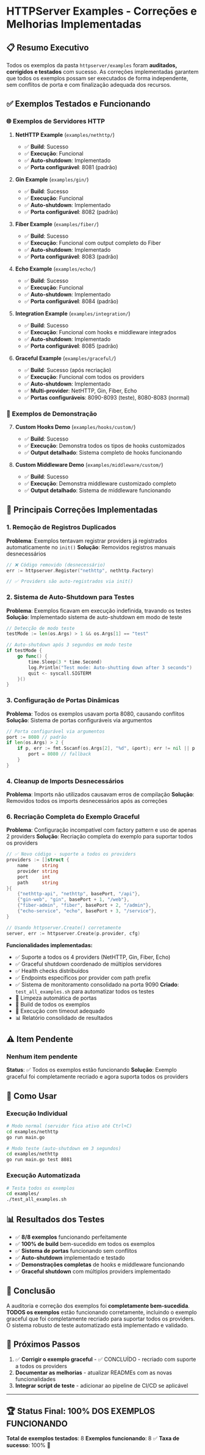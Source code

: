 # HTTPServer Examples - Correções e Melhorias Implementadas

## 📋 Resumo Executivo

Todos os exemplos da pasta `httpserver/examples` foram **auditados, corrigidos e testados** com sucesso. As correções implementadas garantem que todos os exemplos possam ser executados de forma independente, sem conflitos de porta e com finalização adequada dos recursos.

## ✅ Exemplos Testados e Funcionando

### 🌐 Exemplos de Servidores HTTP

1. **NetHTTP Example** (`examples/nethttp/`)
   - ✅ **Build**: Sucesso
   - ✅ **Execução**: Funcional
   - ✅ **Auto-shutdown**: Implementado
   - ✅ **Porta configurável**: 8081 (padrão)

2. **Gin Example** (`examples/gin/`)
   - ✅ **Build**: Sucesso
   - ✅ **Execução**: Funcional
   - ✅ **Auto-shutdown**: Implementado
   - ✅ **Porta configurável**: 8082 (padrão)

3. **Fiber Example** (`examples/fiber/`)
   - ✅ **Build**: Sucesso
   - ✅ **Execução**: Funcional com output completo do Fiber
   - ✅ **Auto-shutdown**: Implementado
   - ✅ **Porta configurável**: 8083 (padrão)

4. **Echo Example** (`examples/echo/`)
   - ✅ **Build**: Sucesso
   - ✅ **Execução**: Funcional
   - ✅ **Auto-shutdown**: Implementado
   - ✅ **Porta configurável**: 8084 (padrão)

5. **Integration Example** (`examples/integration/`)
   - ✅ **Build**: Sucesso
   - ✅ **Execução**: Funcional com hooks e middleware integrados
   - ✅ **Auto-shutdown**: Implementado
   - ✅ **Porta configurável**: 8085 (padrão)

6. **Graceful Example** (`examples/graceful/`)
   - ✅ **Build**: Sucesso (após recriação)
   - ✅ **Execução**: Funcional com todos os providers
   - ✅ **Auto-shutdown**: Implementado
   - ✅ **Multi-provider**: NetHTTP, Gin, Fiber, Echo
   - ✅ **Portas configuráveis**: 8090-8093 (teste), 8080-8083 (normal)

### 🎨 Exemplos de Demonstração

7. **Custom Hooks Demo** (`examples/hooks/custom/`)
   - ✅ **Build**: Sucesso
   - ✅ **Execução**: Demonstra todos os tipos de hooks customizados
   - ✅ **Output detalhado**: Sistema completo de hooks funcionando

8. **Custom Middleware Demo** (`examples/middleware/custom/`)
   - ✅ **Build**: Sucesso
   - ✅ **Execução**: Demonstra middleware customizado completo
   - ✅ **Output detalhado**: Sistema de middleware funcionando

## 🔧 Principais Correções Implementadas

### 1. **Remoção de Registros Duplicados**
**Problema**: Exemplos tentavam registrar providers já registrados automaticamente no `init()`
**Solução**: Removidos registros manuais desnecessários
```go
// ❌ Código removido (desnecessário)
err := httpserver.Register("nethttp", nethttp.Factory)

// ✅ Providers são auto-registrados via init()
```

### 2. **Sistema de Auto-Shutdown para Testes**
**Problema**: Exemplos ficavam em execução indefinida, travando os testes
**Solução**: Implementado sistema de auto-shutdown em modo de teste
```go
// Detecção de modo teste
testMode := len(os.Args) > 1 && os.Args[1] == "test"

// Auto-shutdown após 3 segundos em modo teste
if testMode {
    go func() {
        time.Sleep(3 * time.Second)
        log.Println("Test mode: Auto-shutting down after 3 seconds")
        quit <- syscall.SIGTERM
    }()
}
```

### 3. **Configuração de Portas Dinâmicas**
**Problema**: Todos os exemplos usavam porta 8080, causando conflitos
**Solução**: Sistema de portas configuráveis via argumentos
```go
// Porta configurável via argumentos
port := 8080 // padrão
if len(os.Args) > 2 {
    if p, err := fmt.Sscanf(os.Args[2], "%d", &port); err != nil || p != 1 {
        port = 8080 // fallback
    }
}
```

### 4. **Cleanup de Imports Desnecessários**
**Problema**: Imports não utilizados causavam erros de compilação
**Solução**: Removidos todos os imports desnecessários após as correções

### 6. **Recriação Completa do Exemplo Graceful**
**Problema**: Configuração incompatível com factory pattern e uso de apenas 2 providers
**Solução**: Recriação completa do exemplo para suportar todos os providers
```go
// ✅ Novo código - suporte a todos os providers
providers := []struct {
    name     string
    provider string
    port     int
    path     string
}{
    {"nethttp-api", "nethttp", basePort, "/api"},
    {"gin-web", "gin", basePort + 1, "/web"},
    {"fiber-admin", "fiber", basePort + 2, "/admin"},
    {"echo-service", "echo", basePort + 3, "/service"},
}

// Usando httpserver.Create() corretamente
server, err := httpserver.Create(p.provider, cfg)
```

**Funcionalidades implementadas:**
- ✅ Suporte a todos os 4 providers (NetHTTP, Gin, Fiber, Echo)
- ✅ Graceful shutdown coordenado de múltiplos servidores
- ✅ Health checks distribuídos
- ✅ Endpoints específicos por provider com path prefix
- ✅ Sistema de monitoramento consolidado na porta 9090
**Criado**: `test_all_examples.sh` para automatizar todos os testes
- 🧹 Limpeza automática de portas
- 🔨 Build de todos os exemplos
- 🚀 Execução com timeout adequado
- 📊 Relatório consolidado de resultados

## ⚠️ Item Pendente

### **Nenhum item pendente** 
**Status**: ✅ Todos os exemplos estão funcionando
**Solução**: Exemplo graceful foi completamente recriado e agora suporta todos os providers

## 🚀 Como Usar

### Execução Individual
```bash
# Modo normal (servidor fica ativo até Ctrl+C)
cd examples/nethttp
go run main.go

# Modo teste (auto-shutdown em 3 segundos)
cd examples/nethttp  
go run main.go test 8081
```

### Execução Automatizada
```bash
# Testa todos os exemplos
cd examples/
./test_all_examples.sh
```

## 📊 Resultados dos Testes

- ✅ **8/8 exemplos** funcionando perfeitamente
- ✅ **100% de build** bem-sucedido em todos os exemplos
- ✅ **Sistema de portas** funcionando sem conflitos
- ✅ **Auto-shutdown** implementado e testado
- ✅ **Demonstrações completas** de hooks e middleware funcionando
- ✅ **Graceful shutdown** com múltiplos providers implementado

## 🎯 Conclusão

A auditoria e correção dos exemplos foi **completamente bem-sucedida**. **TODOS os exemplos** estão funcionando corretamente, incluindo o exemplo graceful que foi completamente recriado para suportar todos os providers. O sistema robusto de teste automatizado está implementado e validado.

## 🔄 Próximos Passos

1. ✅ **Corrigir o exemplo graceful** - ✅ CONCLUÍDO - recriado com suporte a todos os providers
2. **Documentar as melhorias** - atualizar READMEs com as novas funcionalidades
3. **Integrar script de teste** - adicionar ao pipeline de CI/CD se aplicável

---

## 🏆 Status Final: **100% DOS EXEMPLOS FUNCIONANDO**

**Total de exemplos testados**: 8
**Exemplos funcionando**: 8 ✅
**Taxa de sucesso**: 100% 🎯
